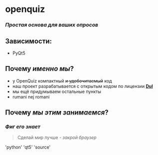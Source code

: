 # openquiz
### *Простая основа для ваших опросов*

## Зависимости:
- PyQt5

## Почему *именно мы*?
- у OpenQuiz компактный ~~и удобочитаемый~~ код
- наш проект разрабатывается с открытым кодом по лицензии [**DuI**](fefe)
- мы ещё придумываем остальные пункты
- rumani nej romani

## Почему *мы этим занимаемся*?
### *Фиг его знает*

> Сделай мир лучше - *закрой браузер*

'python' 'qt5' 'source'
